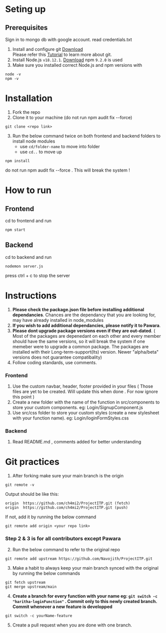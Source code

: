 # Seting up
## Prerequisites
Sign in to mongo db with google account. read credentials.txt
1. Install and configure git [Download](https://git-scm.com/downloads) <br/>
Please refer this [Tutorial](https://youtube.com/playlist?list=PL4cUxeGkcC9goXbgTDQ0n_4TBzOO0ocPR) to learn more about git.
2. Install Node.js `v18.12.1`. [Download](https://nodejs.org/dist/v18.12.1/node-v18.12.1-x64.msi)
  npm `9.2.0` is used
3. Make sure you installed correct Node.js and npm versions with
  ```
  node -v
  npm -v
  ```
# Installation
1. Fork the repo
2. Clone it to your machine (do not run npm audit fix --force)
```
git clone <repo link>
```
3. Run the below command twice on both frontend and backend folders to install node modules <br />
   - use `cd/folder-name` to move into folder <br />
   - use `cd..` to move up
```
npm install
```
do not run npm audit fix --force . This will break the system !


# How to run
## Frontend <br />
cd to frontend and run
```
npm start
```
## Backend <br />
cd to backend and run
```
nodemon server.js
```
press ctrl + c to stop the server

         
# Instructions 
1. **Please check the package.json file before installing additional dependancies**. Chances are the dependancy that you are looking for, may have already installed in node_modules 
2. **If you wish to add additional dependancies, please notify it to Pawara**. 
3. **Please dont upgrade package versions even if they are out-dated**. ( Most of the packages are depenedant on each other and every member should have the same versions,
 so it will break the system if one memeber were to upgrade a common package. The packages are installed with their Long-term-support(lts) version. Newer "alpha/beta" versions does not guarantee compatibality)
4. Follow coding standards, use comments. 

### Frontend
1. Use the custom navbar, header, footer provided in your files ( Those files are yet to be created. Will update this when done . For now ignore this point )
2. Create a new folder with the name of the function in src/components to store your custom components.  eg: Login/SignupComponent.js
3. Use src/css folder to store your custom styles (create a new stylesheet with your function name). eg: Login/loginFormStyles.css

### Backend
1. Read README.md , comments added for better understanding


# Git practices
1. After forking make sure your main branch is the origin 
```
git remote -v
```
Output should be like this:
```
origin  https://github.com/ch4mi2/ProjectITP.git (fetch)
origin  https://github.com/ch4mi2/ProjectITP.git (push)
```
If not, add it by running the below command
```
git remote add origin <your repo link>
```
### Step 2 & 3 is for all contributors except Pawara

2. Run the below command to refer to the original repo
```
git remote add upstream https://github.com/Navojith/ProjectITP.git
```
3. Make a habit to always keep your main branch synced with the original by running the below commands
```
git fetch upstream
git merge upstream/main
```
4. **Create a branch for every function with your name eg: `git switch -c "haritha-loginFunction"` . Commit only to this newly created branch. Commit whenever a new feature is developped**
```
git switch -c yourName-feature
```
5. Create a pull request when you are done with one branch.
